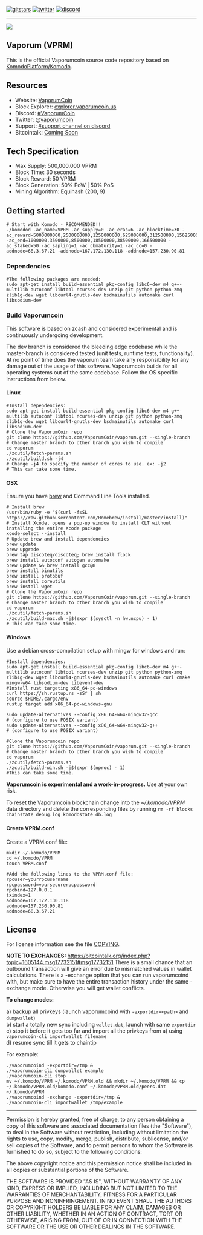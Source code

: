 [![gitstars](https://img.shields.io/github/stars/vaporumCoin/vaporumcoin?style=social)](https://github.com/VaporumCoin/vaporumcoin/stargazers)
[![twitter](https://img.shields.io/twitter/follow/vaporumcoin?style=social)](https://twitter.com/vaporumcoin)
[![discord](https://img.shields.io/discord/701937565929963581)](https://vaporum.co/discord)

---

![](./doc/imgs/Vaporum-Logo.png)


## Vaporum (VPRM)

This is the official Vaporumcoin source code repository based on [KomodoPlatform/Komodo](https://github.com/KomodoPlatform/komodo).

## Resources

- Website:        [VaporumCoin](https://vaporumcoin.us/)
- Block Explorer: [explorer.vaporumcoin.us](https://explorer.vaporumcoin.us/)
- Discord:        [#VaporumCoin](https://discord.gg/QSwCykhF)
- Twitter:        [@vaporumcoin](https://twitter.com/VaporumCoin)
- Support:        [#support channel on discord](https://discord.com/channels/1022595531488362527/1022597438822957106)
- Bitcointalk:    [Coming Soon](https://bitcointalk.org)

## Tech Specification
- Max Supply: 500,000,000 VPRM
- Block Time: 30 seconds
- Block Reward: 50 VPRM
- Block Generation: 50% PoW | 50% PoS
- Mining Algorithm: Equihash (200, 9)

## Getting started

```shell
# Start with Komodo - RECOMMENDED!!
./komodod -ac_name=VPRM -ac_supply=0 -ac_eras=6 -ac_blocktime=30 -ac_reward=5000000000,2500000000,1250000000,625000000,312500000,156250000 -ac_end=1000000,3500000,8500000,18500000,38500000,166500000 -ac_staked=50 -ac_sapling=1 -ac_cbmaturity=1 -ac_cc=0 -addnode=68.3.67.21 -addnode=167.172.130.118 -addnode=157.230.90.81
```

### Dependencies

```shell
#The following packages are needed:
sudo apt-get install build-essential pkg-config libc6-dev m4 g++-multilib autoconf libtool ncurses-dev unzip git python python-zmq zlib1g-dev wget libcurl4-gnutls-dev bsdmainutils automake curl libsodium-dev
```

### Build Vaporumcoin

This software is based on zcash and considered experimental and is continuously undergoing development.

The dev branch is considered the bleeding edge codebase while the master-branch is considered tested (unit tests, runtime tests, functionality). At no point of time does the vaporum team take any responsibility for any damage out of the usage of this software.
Vaporumcoin builds for all operating systems out of the same codebase. Follow the OS specific instructions from below.

#### Linux
```shell
#Install dependencies:
sudo apt-get install build-essential pkg-config libc6-dev m4 g++-multilib autoconf libtool ncurses-dev unzip git python python-zmq zlib1g-dev wget libcurl4-gnutls-dev bsdmainutils automake curl libsodium-dev
# Clone the VaporumCoin repo
git clone https://github.com/VaporumCoin/vaporum.git --single-branch
# Change master branch to other branch you wish to compile
cd vaporum
./zcutil/fetch-params.sh
./zcutil/build.sh -j4
# Change -j4 to specify the number of cores to use. ex: -j2
# This can take some time.
```


#### OSX
Ensure you have [brew](https://brew.sh) and Command Line Tools installed.
```shell
# Install brew
/usr/bin/ruby -e "$(curl -fsSL https://raw.githubusercontent.com/Homebrew/install/master/install)"
# Install Xcode, opens a pop-up window to install CLT without installing the entire Xcode package
xcode-select --install
# Update brew and install dependencies
brew update
brew upgrade
brew tap discoteq/discoteq; brew install flock
brew install autoconf autogen automake
brew update && brew install gcc@8
brew install binutils
brew install protobuf
brew install coreutils
brew install wget
# Clone the VaporumCoin repo
git clone https://github.com/VaporumCoin/vaporum.git --single-branch
# Change master branch to other branch you wish to compile
cd vaporum
./zcutil/fetch-params.sh
./zcutil/build-mac.sh -j$(expr $(sysctl -n hw.ncpu) - 1)
# This can take some time.
```

#### Windows
Use a debian cross-compilation setup with mingw for windows and run:
```shell
#Install dependencies:
sudo apt-get install build-essential pkg-config libc6-dev m4 g++-multilib autoconf libtool ncurses-dev unzip git python python-zmq zlib1g-dev wget libcurl4-gnutls-dev bsdmainutils automake curl cmake mingw-w64 libsodium-dev libevent-dev
#Install rust targeting x86_64-pc-windows
curl https://sh.rustup.rs -sSf | sh
source $HOME/.cargo/env
rustup target add x86_64-pc-windows-gnu

sudo update-alternatives --config x86_64-w64-mingw32-gcc
# (configure to use POSIX variant)
sudo update-alternatives --config x86_64-w64-mingw32-g++
# (configure to use POSIX variant)

#Clone the Vaporumcoin repo
git clone https://github.com/VaporumCoin/vaporum.git --single-branch
# Change master branch to other branch you wish to compile
cd vaporum
./zcutil/fetch-params.sh
./zcutil/build-win.sh -j$(expr $(nproc) - 1)
#This can take some time.
```
**Vaporumcoin is experimental and a work-in-progress.** Use at your own risk.

To reset the Vaporumcoin blockchain change into the *~/.komodo/VPRM* data directory and delete the corresponding files by running `rm -rf blocks chainstate debug.log komodostate db.log`

#### Create VPRM.conf

Create a VPRM.conf file:

```
mkdir ~/.komodo/VPRM
cd ~/.komodo/VPRM
touch VPRM.conf

#Add the following lines to the VPRM.conf file:
rpcuser=yourrpcusername
rpcpassword=yoursecurerpcpassword
rpcbind=127.0.0.1
txindex=1
addnode=167.172.130.118
addnode=157.230.90.81
addnode=68.3.67.21

```

License
-------
For license information see the file [COPYING](COPYING).

**NOTE TO EXCHANGES:**
https://bitcointalk.org/index.php?topic=1605144.msg17732151#msg17732151
There is a small chance that an outbound transaction will give an error due to mismatched values in wallet calculations. There is a -exchange option that you can run vaporumcoind with, but make sure to have the entire transaction history under the same -exchange mode. Otherwise you will get wallet conflicts.

**To change modes:**

a) backup all privkeys (launch vaporumcoind with `-exportdir=<path>` and `dumpwallet`)  
b) start a totally new sync including `wallet.dat`, launch with same `exportdir`  
c) stop it before it gets too far and import all the privkeys from a) using `vaporumcoin-cli importwallet filename`  
d) resume sync till it gets to chaintip  

For example:
```shell
./vaporumcoind -exportdir=/tmp &
./vaporumcoin-cli dumpwallet example
./vaporumcoin-cli stop
mv ~/.komodo/VPRM ~/.komodo/VPRM.old && mkdir ~/.komodo/VPRM && cp ~/.komodo/VPRM.old/komodo.conf ~/.komodo/VPRM.old/peers.dat ~/.komodo/VPRM
./vaporumcoind -exchange -exportdir=/tmp &
./vaporumcoin-cli importwallet /tmp/example
```
---


Permission is hereby granted, free of charge, to any person obtaining a copy of this software and associated documentation files (the "Software"), to deal in the Software without restriction, including without limitation the rights to use, copy, modify, merge, publish, distribute, sublicense, and/or sell copies of the Software, and to permit persons to whom the Software is furnished to do so, subject to the following conditions:

The above copyright notice and this permission notice shall be included in all copies or substantial portions of the Software.

THE SOFTWARE IS PROVIDED "AS IS", WITHOUT WARRANTY OF ANY KIND, EXPRESS OR IMPLIED, INCLUDING BUT NOT LIMITED TO THE WARRANTIES OF MERCHANTABILITY, FITNESS FOR A PARTICULAR PURPOSE AND NONINFRINGEMENT. IN NO EVENT SHALL THE AUTHORS OR COPYRIGHT HOLDERS BE LIABLE FOR ANY CLAIM, DAMAGES OR OTHER LIABILITY, WHETHER IN AN ACTION OF CONTRACT, TORT OR OTHERWISE, ARISING FROM, OUT OF OR IN CONNECTION WITH THE SOFTWARE OR THE USE OR OTHER DEALINGS IN THE SOFTWARE.
